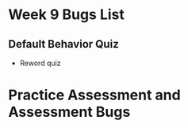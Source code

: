 # Week 9 Bugs List


## **Default Behavior Quiz**

 * Reword quiz

# Practice Assessment and Assessment Bugs
